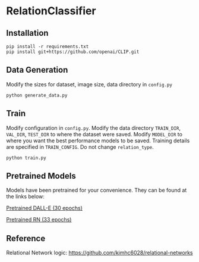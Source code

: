 # RelationClassifier

## Installation
```
pip install -r requirements.txt
pip install git+https://github.com/openai/CLIP.git
```

## Data Generation
Modify the sizes for dataset, image size, data directory in `config.py`
```
python generate_data.py
```

## Train
Modify configuration in `config.py`. Modify the data directory 
`TRAIN_DIR`, `VAL_DIR`, `TEST_DIR` to where the dataset were saved. Modify `MODEL_DIR` to
where you want the best performance models to be saved. Training details are specified in `TRAIN_CONFIG`. 
Do not change `relation_type`.
```
python train.py
```

## Pretrained Models

Models have been pretrained for your convenience. They can be found at the links below:

[Pretrained DALL-E (30 epochs)](https://drive.google.com/file/d/1eQJOClc_70oaPTH3bxHkpAZx_ZN1Z5nO/view?usp=sharing)

[Pretrained RN (33 epochs)](https://drive.google.com/file/d/1kruA8lPV6uULFf7nD4h4M1ryf1JKHsqY/view?usp=sharing)

## Reference

Relational Network logic: https://github.com/kimhc6028/relational-networks
